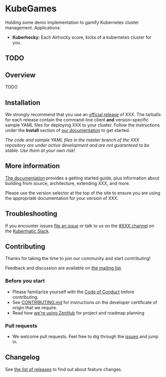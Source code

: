 # KubeGames

Holding some demo implementation to gamify Kubernetes cluster management. Applications:

- **Kuberhocky:** Each Airhocky score, kicks of a kubernetes cluster for you.




TODO
-------
## Overview

TODO

## Installation

We strongly recommend that you use an [official release][3] of XXX. The tarballs for each release contain the
command-line client **and** version-specific sample YAML files for deploying XXX to your cluster.
Follow the instructions under the **Install** section of [our documentation][21] to get started.

_The code and sample YAML files in the master branch of the XXX repository are under active development and are not guaranteed to be stable. Use them at your own risk!_

## More information

[The documentation][21] provides a getting started guide, plus information about building from source, architecture, extending XXX, and more.

Please use the version selector at the top of the site to ensure you are using the appropriate documentation for your version of XXX.

## Troubleshooting

If you encounter issues [file an issue][1] or talk to us on the [#XXX channel][12] on the [Kubermatic Slack][15].

## Contributing

Thanks for taking the time to join our community and start contributing!

Feedback and discussion are available on [the mailing list][11].

### Before you start

* Please familiarize yourself with the [Code of Conduct][4] before contributing.
* See [CONTRIBUTING.md][2] for instructions on the developer certificate of origin that we require.
* Read how [we're using ZenHub][13] for project and roadmap planning

### Pull requests

* We welcome pull requests. Feel free to dig through the [issues][1] and jump in.

## Changelog

See [the list of releases][3] to find out about feature changes.

[1]: https://github.com/kubermatic/XXX/issues
[2]: https://github.com/kubermatic/XXX/blob/master/CONTRIBUTING.md
[3]: https://github.com/kubermatic/XXX/releases
[4]: https://github.com/kubermatic/XXX/blob/master/CODE_OF_CONDUCT.md

[11]: https://groups.google.com/forum/#!forum/kubermatic-dev
[12]: https://kubermatic.slack.com/messages/XXX
[13]: https://github.com/kubermatic/XXX/blob/master/Zenhub.md
[15]: http://slack.kubermatic.io/

[21]: https://kubermatic.github.io/XXX/
